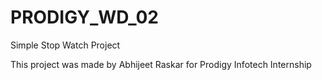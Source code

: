 # PRODIGY_WD_02

Simple Stop Watch Project

This project was made by Abhijeet Raskar for Prodigy Infotech Internship
